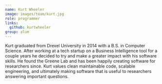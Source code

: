```yaml
---
name: Kurt Wheeler
image: images/team/kurt.jpg
role: programmer
links:
  github: kurtwheeler
group: alum
---
```


Kurt graduated from Drexel University in 2014 with a B.S. in Computer Science.
After working at a tech startup on a Business Intelligence tool for a couple years he decided to try and make a greater impact with his software skills.
He found the Greene Lab and has been happily creating software for researchers since.
Kurt values clean maintainable code, scalable engineering, and ultimately making software that is useful to researchers answering important questions.
